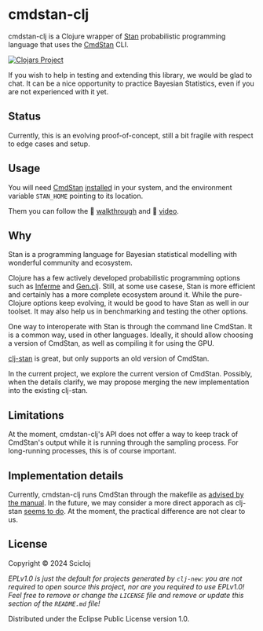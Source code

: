 # cmdstan-clj

cmdstan-clj is a Clojure wrapper of [Stan](https://mc-stan.org/) probabilistic programming language that uses the [CmdStan](https://mc-stan.org/users/interfaces/cmdstan) CLI.

[![Clojars Project](https://img.shields.io/clojars/v/org.scicloj/cmdstan-clj.svg)](https://clojars.org/org.scicloj/cmdstan-clj)

If you wish to help in testing and extending this library, we would be glad to chat. It can be a nice opportunity to practice Bayesian Statistics, even if you are not experienced with it yet.

## Status 

Currently, this is an evolving proof-of-concept, still a bit fragile with respect to edge cases and setup.

## Usage

You will need [CmdStan](https://mc-stan.org/users/interfaces/cmdstan.html) [installed](https://mc-stan.org/docs/cmdstan-guide/installation.html) in your system, and the environment variable `STAN_HOME` pointing to its location.

Them you can follow the 👣 [walkthrough](https://scicloj.github.io/cmdstan-clj) and 🎥 [video](https://www.youtube.com/watch?v=1Y89-UlG1FA).

## Why

Stan is a programming language for Bayesian statistical modelling with wonderful community and ecosystem.

Clojure has a few actively developed probabilistic programming options such as [Inferme](https://github.com/generateme/inferme) and [Gen.clj](https://github.com/probcomp/Gen.clj). Still, at some use casese, Stan is more efficient and certainly has a more complete ecosystem around it. While the pure-Clojure options keep evolving, it would be good to have Stan as well in our toolset. It may also help us in benchmarking and testing the other options.

One way to interoperate with Stan is through the command line CmdStan. It is a common way, used in other languages. Ideally, it should allow choosing a version of CmdStan, as well as compiling it for using the GPU.

[clj-stan](https://github.com/thomasathorne/clj-stan) is great, but only supports an old version of CmdStan.

In the current project, we explore the current version of CmdStan. Possibly, when the details clarify, we may propose merging the new implementation into the existing clj-stan.

## Limitations

At the moment, cmdstan-clj's API does not offer a way to keep track of CmdStan's output while it is running through the sampling process. For long-running processes, this is of course important.

## Implementation details

Currently, cmdstan-clj runs CmdStan through the makefile as [advised by the manual](https://mc-stan.org/docs/cmdstan-guide/compiling_stan_programs.html). In the future, we may consider a more direct apporach as clj-stan [seems to do](https://github.com/thomasathorne/clj-stan/blob/master/src/clj_stan/core.clj). At the moment, the practical difference are not clear to us.

## License

Copyright © 2024 Scicloj

_EPLv1.0 is just the default for projects generated by `clj-new`: you are not_
_required to open source this project, nor are you required to use EPLv1.0!_
_Feel free to remove or change the `LICENSE` file and remove or update this_
_section of the `README.md` file!_

Distributed under the Eclipse Public License version 1.0.


 
